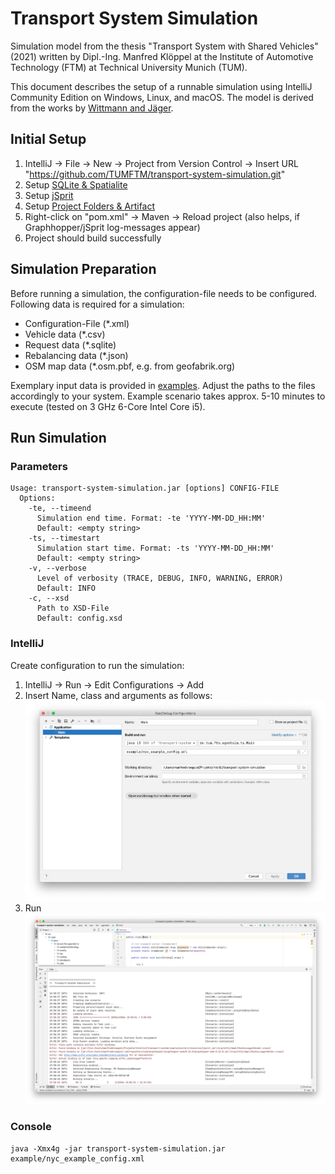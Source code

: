 # Transport System Simulation
Simulation model from the thesis "Transport System with Shared Vehicles" (2021) written by Dipl.-Ing. Manfred Klöppel at the Institute of Automotive Technology (FTM) at Technical University Munich (TUM).

This document describes the setup of a runnable simulation using IntelliJ Community Edition on Windows, Linux, and macOS.
The model is derived from the works by [Wittmann and Jäger](https://github.com/TUMFTM/deefs/).
## Initial Setup
1. IntelliJ -> File -> New -> Project from Version Control -> Insert URL "https://github.com/TUMFTM/transport-system-simulation.git" 
2. Setup [SQLite & Spatialite](/docs/sqlite_spatialite.md)
3. Setup [jSprit](/docs/jsprit.md)
4. Setup [Project Folders & Artifact](/docs/intellij_config.md)
5. Right-click on "pom.xml" -> Maven -> Reload project (also helps, if Graphhopper/jSprit log-messages appear)
6. Project should build successfully

## Simulation Preparation
Before running a simulation, the configuration-file needs to be configured. Following data is required for a simulation:
- Configuration-File (*.xml)
- Vehicle data (*.csv)
- Request data (*.sqlite)
- Rebalancing data (*.json)
- OSM map data (*.osm.pbf, e.g. from geofabrik.org)

Exemplary input data is provided in [examples](/examples). Adjust the paths to the files accordingly to your system. Example scenario takes approx. 5-10 minutes to execute (tested on 3 GHz 6-Core Intel Core i5).

## Run Simulation
### Parameters
```
Usage: transport-system-simulation.jar [options] CONFIG-FILE
  Options:
    -te, --timeend
      Simulation end time. Format: -te 'YYYY-MM-DD_HH:MM'
      Default: <empty string>
    -ts, --timestart
      Simulation start time. Format: -ts 'YYYY-MM-DD_HH:MM'
      Default: <empty string>
    -v, --verbose
      Level of verbosity (TRACE, DEBUG, INFO, WARNING, ERROR)
      Default: INFO
    -c, --xsd
      Path to XSD-File
      Default: config.xsd
```
### IntelliJ
Create configuration to run the simulation:
1. IntelliJ -> Run -> Edit Configurations -> Add
2. Insert Name, class and arguments as follows:
![Run Configuration](docs/run1.png)
3. Run
![Run Sim Intellij](docs/run2.png)

### Console
```
java -Xmx4g -jar transport-system-simulation.jar example/nyc_example_config.xml
```


